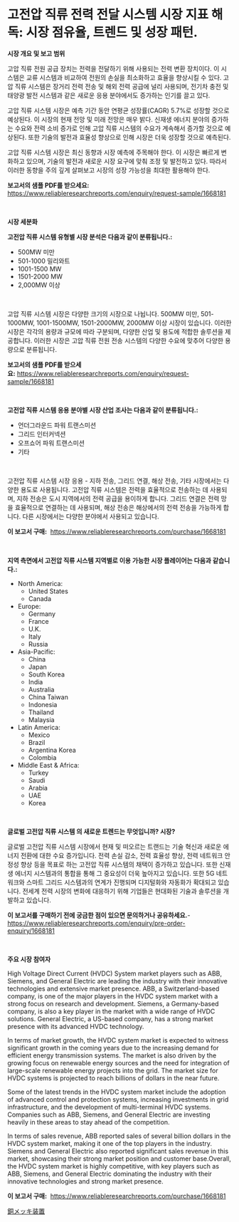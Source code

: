 <p><h1>고전압 직류 전력 전달 시스템 시장 지표 해독: 시장 점유율, 트렌드 및 성장 패턴.</h1></p><p><strong>시장 개요 및 보고 범위</strong></p>
<p><p>고압 직류 전원 공급 장치는 전력을 전달하기 위해 사용되는 전력 변환 장치이다. 이 시스템은 교류 시스템과 비교하여 전원의 손실을 최소화하고 효율을 향상시킬 수 있다. 고압 직류 시스템은 장거리 전력 전송 및 해외 전력 공급에 널리 사용되며, 전기차 충전 및 태양광 발전 시스템과 같은 새로운 응용 분야에서도 증가하는 인기를 끌고 있다.</p><p>고압 직류 시스템 시장은 예측 기간 동안 연평균 성장률(CAGR) 5.7%로 성장할 것으로 예상된다. 이 시장의 현재 전망 및 미래 전망은 매우 밝다. 신재생 에너지 분야의 증가하는 수요와 전력 소비 증가로 인해 고압 직류 시스템의 수요가 계속해서 증가할 것으로 예상된다. 또한 기술의 발전과 효율성 향상으로 인해 시장은 더욱 성장할 것으로 예측된다.</p><p>고압 직류 시스템 시장은 최신 동향과 시장 예측에 주목해야 한다. 이 시장은 빠르게 변화하고 있으며, 기술의 발전과 새로운 시장 요구에 맞춰 조정 및 발전하고 있다. 따라서 이러한 동향을 주의 깊게 살펴보고 시장의 성장 가능성을 최대한 활용해야 한다.</p></p>
<p><strong>보고서의 샘플 PDF를 받으세요:</strong> <a href="https://www.reliableresearchreports.com/enquiry/request-sample/1668181">https://www.reliableresearchreports.com/enquiry/request-sample/1668181</a></p>
<p>&nbsp;</p>
<p><strong>시장 세분화</strong></p>
<p><strong>고전압 직류 시스템 유형별 시장 분석은 다음과 같이 분류됩니다.:</strong></p>
<p><ul><li>500MW 미만</li><li>501-1000 밀리와트</li><li>1001-1500 MW</li><li>1501-2000 MW</li><li>2,000MW 이상</li></ul></p>
<p>&nbsp;</p>
<p><p>고압 직류 시스템 시장은 다양한 크기의 시장으로 나뉩니다. 500MW 미만, 501-1000MW, 1001-1500MW, 1501-2000MW, 2000MW 이상 시장이 있습니다. 이러한 시장은 각각의 용량과 규모에 따라 구분되며, 다양한 산업 및 용도에 적합한 솔루션을 제공합니다. 이러한 시장은 고압 직류 전원 전송 시스템의 다양한 수요에 맞추어 다양한 용량으로 분류됩니다.</p></p>
<p><strong>보고서의 샘플 PDF를 받으세요:</strong>&nbsp;<a href="https://www.reliableresearchreports.com/enquiry/request-sample/1668181">https://www.reliableresearchreports.com/enquiry/request-sample/1668181</a></p>
<p>&nbsp;</p>
<p><strong> 고전압 직류 시스템 응용 분야별 시장 산업 조사는 다음과 같이 분류됩니다.:</strong></p>
<p><ul><li>언더그라운드 파워 트랜스미션</li><li>그리드 인터커넥션</li><li>오프쇼어 파워 트랜스미션</li><li>기타</li></ul></p>
<p>&nbsp;</p>
<p><p>고전압 직류 시스템 시장 응용 - 지하 전송, 그리드 연결, 해상 전송, 기타 시장에서는 다양한 용도로 사용됩니다. 고전압 직류 시스템은 전력을 효율적으로 전송하는 데 사용되며, 지하 전송은 도시 지역에서의 전력 공급을 용이하게 합니다. 그리드 연결은 전력 망을 효율적으로 연결하는 데 사용되며, 해상 전송은 해상에서의 전력 전송을 가능하게 합니다. 다른 시장에서는 다양한 분야에서 사용되고 있습니다.</p></p>
<p><strong>이 보고서 구매:</strong>&nbsp; <a href="https://www.reliableresearchreports.com/purchase/1668181">https://www.reliableresearchreports.com/purchase/1668181</a></p>
<p>&nbsp;</p>
<p><strong>지역 측면에서 고전압 직류 시스템 지역별로 이용 가능한 시장 플레이어는 다음과 같습니다.:</strong></p>
<p><ul>
    <li>
        North America:
        <ul>
            <li>United States</li>
            <li>Canada</li>
        </ul>
    </li>
    <li>
        Europe:
        <ul>
            <li>Germany</li>
            <li>France</li>
            <li>U.K.</li>
            <li>Italy</li>
            <li>Russia</li>
        </ul>
    </li>
    <li>
        Asia-Pacific:
        <ul>
            <li>China</li>
            <li>Japan</li>
            <li>South Korea</li>
            <li>India</li>
            <li>Australia</li>
            <li>China Taiwan</li>
            <li>Indonesia</li>
            <li>Thailand</li>
            <li>Malaysia</li>
        </ul>
    </li>
    <li>
        Latin America:
        <ul>
            <li>Mexico</li>
            <li>Brazil</li>
            <li>Argentina Korea</li>
            <li>Colombia</li>
        </ul>
    </li>
    <li>
        Middle East & Africa:
        <ul>
            <li>Turkey</li>
            <li>Saudi</li>
            <li>Arabia</li>
            <li>UAE</li>
            <li>Korea</li>
        </ul>
    </li>
    </ul></p>
<p>&nbsp;</p>
<p><strong>글로벌 고전압 직류 시스템 의 새로운 트렌드는 무엇입니까? 시장?</strong></p>
<p><p>글로벌 고전압 직류 시스템 시장에서 현재 및 떠오르는 트랜드는 기술 혁신과 새로운 에너지 전환에 대한 수요 증가입니다. 전력 손실 감소, 전력 효율성 향상, 전력 네트워크 안정성 향상 등을 목표로 하는 고전압 직류 시스템의 채택이 증가하고 있습니다. 또한 신재생 에너지 시스템과의 통합을 통해 그 중요성이 더욱 높아지고 있습니다. 또한 5G 네트워크와 스마트 그리드 시스템과의 연계가 진행되며 디지털화와 자동화가 확대되고 있습니다. 전세계 전력 시장의 변화에 대응하기 위해 기업들은 현대화된 기술과 솔루션을 개발하고 있습니다.</p></p>
<p><strong>이 보고서를 구매하기 전에 궁금한 점이 있으면 문의하거나 공유하세요.</strong>- <a href="https://www.reliableresearchreports.com/enquiry/pre-order-enquiry/1668181">https://www.reliableresearchreports.com/enquiry/pre-order-enquiry/1668181</a></p>
<p>&nbsp;</p>
<p><strong>주요 시장 참여자</strong></p>
<p><p>High Voltage Direct Current (HVDC) System market players such as ABB, Siemens, and General Electric are leading the industry with their innovative technologies and extensive market presence. ABB, a Switzerland-based company, is one of the major players in the HVDC system market with a strong focus on research and development. Siemens, a Germany-based company, is also a key player in the market with a wide range of HVDC solutions. General Electric, a US-based company, has a strong market presence with its advanced HVDC technology.</p><p>In terms of market growth, the HVDC system market is expected to witness significant growth in the coming years due to the increasing demand for efficient energy transmission systems. The market is also driven by the growing focus on renewable energy sources and the need for integration of large-scale renewable energy projects into the grid. The market size for HVDC systems is projected to reach billions of dollars in the near future.</p><p>Some of the latest trends in the HVDC system market include the adoption of advanced control and protection systems, increasing investments in grid infrastructure, and the development of multi-terminal HVDC systems. Companies such as ABB, Siemens, and General Electric are investing heavily in these areas to stay ahead of the competition.</p><p>In terms of sales revenue, ABB reported sales of several billion dollars in the HVDC system market, making it one of the top players in the industry. Siemens and General Electric also reported significant sales revenue in this market, showcasing their strong market position and customer base.Overall, the HVDC system market is highly competitive, with key players such as ABB, Siemens, and General Electric dominating the industry with their innovative technologies and strong market presence.</p></p>
<p><strong>이 보고서 구매:</strong>&nbsp;&nbsp;<a href="https://www.reliableresearchreports.com/purchase/1668181">https://www.reliableresearchreports.com/purchase/1668181</a></p>
<p><p><a href="https://github.com/oafhukehf4709715/Market-Research-Report-List-1/blob/main/675065516385.md">銅メッキ装置</a></p></p>

